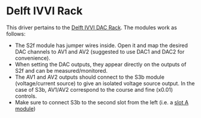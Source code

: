 # Delft IVVI Rack

This driver pertains to the [Delft IVVI DAC Rack](https://qtwork.tudelft.nl/~schouten/ivvi/index-ivvi.htm). The modules work as follows:

- The S2f module has jumper wires inside. Open it and map the desired DAC channels to AV1 and AV2 (suggested to use DAC1 and DAC2 for convenience).
- When setting the DAC outputs, they appear directly on the outputs of S2f and can be measured/monitored.
- The AV1 and AV2 outputs should connect to the S3b module (voltage/current source) to give an isolated voltage source output. In the case of S3b, AV1/AV2 correspond to the course and fine (x0.01) controls.
- Make sure to connect S3b to the second slot from the left (i.e. a [slot A module](https://qtwork.tudelft.nl/~schouten/ivvi/ivvidac2-basic.gif))

